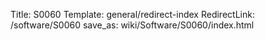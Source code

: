 Title: S0060
Template: general/redirect-index
RedirectLink: /software/S0060
save_as: wiki/Software/S0060/index.html